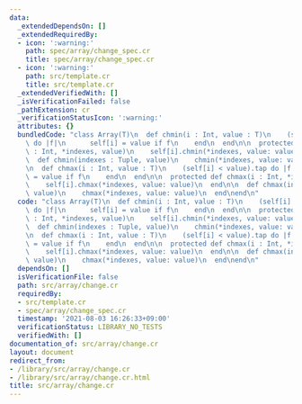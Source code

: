 ```yaml
---
data:
  _extendedDependsOn: []
  _extendedRequiredBy:
  - icon: ':warning:'
    path: spec/array/change_spec.cr
    title: spec/array/change_spec.cr
  - icon: ':warning:'
    path: src/template.cr
    title: src/template.cr
  _extendedVerifiedWith: []
  _isVerificationFailed: false
  _pathExtension: cr
  _verificationStatusIcon: ':warning:'
  attributes: {}
  bundledCode: "class Array(T)\n  def chmin(i : Int, value : T)\n    (self[i] > value).tap\
    \ do |f|\n      self[i] = value if f\n    end\n  end\n\n  protected def chmin(i\
    \ : Int, *indexes, value)\n    self[i].chmin(*indexes, value: value)\n  end\n\n\
    \  def chmin(indexes : Tuple, value)\n    chmin(*indexes, value: value)\n  end\n\
    \n  def chmax(i : Int, value : T)\n    (self[i] < value).tap do |f|\n      self[i]\
    \ = value if f\n    end\n  end\n\n  protected def chmax(i : Int, *indexes, value)\n\
    \    self[i].chmax(*indexes, value: value)\n  end\n\n  def chmax(indexes : Tuple,\
    \ value)\n    chmax(*indexes, value: value)\n  end\nend\n"
  code: "class Array(T)\n  def chmin(i : Int, value : T)\n    (self[i] > value).tap\
    \ do |f|\n      self[i] = value if f\n    end\n  end\n\n  protected def chmin(i\
    \ : Int, *indexes, value)\n    self[i].chmin(*indexes, value: value)\n  end\n\n\
    \  def chmin(indexes : Tuple, value)\n    chmin(*indexes, value: value)\n  end\n\
    \n  def chmax(i : Int, value : T)\n    (self[i] < value).tap do |f|\n      self[i]\
    \ = value if f\n    end\n  end\n\n  protected def chmax(i : Int, *indexes, value)\n\
    \    self[i].chmax(*indexes, value: value)\n  end\n\n  def chmax(indexes : Tuple,\
    \ value)\n    chmax(*indexes, value: value)\n  end\nend\n"
  dependsOn: []
  isVerificationFile: false
  path: src/array/change.cr
  requiredBy:
  - src/template.cr
  - spec/array/change_spec.cr
  timestamp: '2021-08-03 16:26:33+09:00'
  verificationStatus: LIBRARY_NO_TESTS
  verifiedWith: []
documentation_of: src/array/change.cr
layout: document
redirect_from:
- /library/src/array/change.cr
- /library/src/array/change.cr.html
title: src/array/change.cr
---
```

